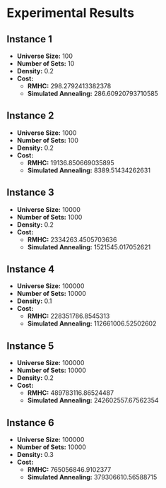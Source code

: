 # Experimental Results

## Instance 1
- **Universe Size:** 100  
- **Number of Sets:** 10  
- **Density:** 0.2  
- **Cost:**  
  - **RMHC:** 298.2792413382378  
  - **Simulated Annealing:** 286.60920793710585  

## Instance 2
- **Universe Size:** 1000  
- **Number of Sets:** 100  
- **Density:** 0.2  
- **Cost:**  
  - **RMHC:** 19136.850669035895  
  - **Simulated Annealing:** 8389.51434262631  

## Instance 3
- **Universe Size:** 10000  
- **Number of Sets:** 1000  
- **Density:** 0.2  
- **Cost:**  
  - **RMHC:** 2334263.4505703636  
  - **Simulated Annealing:** 1521545.017052621  

## Instance 4
- **Universe Size:** 100000  
- **Number of Sets:** 10000  
- **Density:** 0.1  
- **Cost:**  
  - **RMHC:** 228351786.8545313  
  - **Simulated Annealing:** 112661006.52502602  

## Instance 5
- **Universe Size:** 100000  
- **Number of Sets:** 10000  
- **Density:** 0.2  
- **Cost:**  
  - **RMHC:** 489783116.86524487  
  - **Simulated Annealing:** 242602557.67562354  

## Instance 6
- **Universe Size:** 100000  
- **Number of Sets:** 10000  
- **Density:** 0.3  
- **Cost:**  
  - **RMHC:** 765056846.9102377  
  - **Simulated Annealing:** 379306610.56588715  